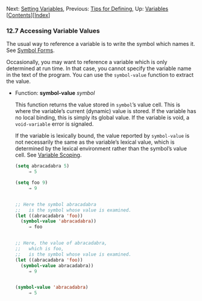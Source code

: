 

Next: [Setting Variables](Setting-Variables.html), Previous: [Tips for Defining](Tips-for-Defining.html), Up: [Variables](Variables.html)   \[[Contents](index.html#SEC_Contents "Table of contents")]\[[Index](Index.html "Index")]

### 12.7 Accessing Variable Values

The usual way to reference a variable is to write the symbol which names it. See [Symbol Forms](Symbol-Forms.html).

Occasionally, you may want to reference a variable which is only determined at run time. In that case, you cannot specify the variable name in the text of the program. You can use the `symbol-value` function to extract the value.

*   Function: **symbol-value** *symbol*

    This function returns the value stored in `symbol`’s value cell. This is where the variable’s current (dynamic) value is stored. If the variable has no local binding, this is simply its global value. If the variable is void, a `void-variable` error is signaled.

    If the variable is lexically bound, the value reported by `symbol-value` is not necessarily the same as the variable’s lexical value, which is determined by the lexical environment rather than the symbol’s value cell. See [Variable Scoping](Variable-Scoping.html).

    ```lisp
    (setq abracadabra 5)
         ⇒ 5
    ```

    ```lisp
    (setq foo 9)
         ⇒ 9
    ```

    ```lisp
    ```

    ```lisp
    ;; Here the symbol abracadabra
    ;;   is the symbol whose value is examined.
    (let ((abracadabra 'foo))
      (symbol-value 'abracadabra))
         ⇒ foo
    ```

    ```lisp
    ```

    ```lisp
    ;; Here, the value of abracadabra,
    ;;   which is foo,
    ;;   is the symbol whose value is examined.
    (let ((abracadabra 'foo))
      (symbol-value abracadabra))
         ⇒ 9
    ```

    ```lisp
    ```

    ```lisp
    (symbol-value 'abracadabra)
         ⇒ 5
    ```
